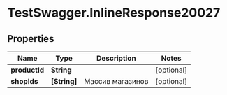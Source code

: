 # TestSwagger.InlineResponse20027

## Properties

Name | Type | Description | Notes
------------ | ------------- | ------------- | -------------
**productId** | **String** |  | [optional] 
**shopIds** | **[String]** | Массив магазинов | [optional] 


